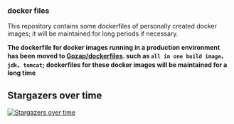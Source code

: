 ### docker files

This repository contains some dockerfiles of personally created docker images;
it will be maintained for long periods if necessary.

**The dockerfile for docker images running in a production environment has been**
**moved to [Gozap/dockerfiles](https://github.com/Gozap/dockerfile). such as `all in one build image`、`jdk`、`tomcat`;**
**dockerfiles for these docker images will be maintained for a long time**

## Stargazers over time

[![Stargazers over time](https://starcharts.herokuapp.com/mritd/dockerfile.svg)](https://starcharts.herokuapp.com/mritd/dockerfile)
